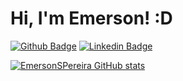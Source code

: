 # Hi, I'm Emerson! :D

[![Github Badge](https://img.shields.io/badge/-Github-000?style=flat-square&logo=Github&logoColor=white&link=https://github.com/EmersonSPereira)](https://github.com/EmersonSPereira)
[![Linkedin Badge](https://img.shields.io/badge/-LinkedIn-blue?style=flat-square&logo=Linkedin&logoColor=white&link=https://www.linkedin.com/in/emersonsousapereira/)](https://www.linkedin.com/in/emersonsousapereira/)


[![EmersonSPereira GitHub stats](https://github-readme-stats.vercel.app/api?username=EmersonSPereira)](https://github.com/EmersonSPereira/github-readme-stats)



